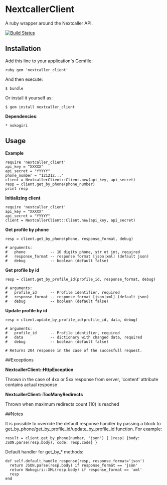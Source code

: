 # NextcallerClient

A ruby wrapper around the Nextcaller API.

[![Build Status](https://travis-ci.org/BrVer/nc_integration_ruby.svg?branch=master)](https://travis-ci.org/BrVer/nc_integration_ruby)

## Installation

Add this line to your application's Gemfile:

    ruby gem 'nextcaller_client'


And then execute:

    $ bundle

Or install it yourself as:

    $ gem install nextcaller_client
    
**Dependencies**:

    * nokogiri

## Usage

**Example**

    require 'nextcaller_client'
    api_key = "XXXXX"
    api_secret = "YYYYY"
    phone_number = "121212..."
    client = NextcallerClient::Client.new(api_key, api_secret)
    resp = client.get_by_phone(phone_number)
    print resp
    
**Initializing client**

    require 'nextcaller_client'
    api_key = "XXXXX"
    api_secret = "YYYYY"
    client = NextcallerClient::Client.new(api_key, api_secret)
    
**Get profile by phone**

    resp = client.get_by_phone(phone, response_format, debug)
    
    # arguments:
    #   phone           -- 10 digits phone, str ot int, required
    #   response_format -- response format [json|xml] (default json)
    #   debug           -- boolean (default false)

**Get profile by id**

    resp = client.get_by_profile_id(profile_id, response_format, debug)
    
    # arguments:
    #   profile_id      -- Profile identifier, required
    #   response_format -- response format [json|xml] (default json)
    #   debug           -- boolean (default false)

**Update profile by id**
    
    resp = client.update_by_profile_id(profile_id, data, debug)
    
    # arguments:
    #   profile_id      -- Profile identifier, required
    #   data            -- dictionary with changed data, required
    #   debug           -- boolean (default false)
    
    # Returns 204 response in the case of the succesfull request.
    
##Exceptions

**NextcallerClient::HttpException**

Thrown in the case of 4xx or 5xx response from server, 'content' attribute contains actual response

**NextcallerClient::TooManyRedirects**

Thrown when maximum redirects count (10) is reached 
    
##Notes

It is possible to override the default response handler 
by passing a block to get_by_phone/get_by_profile_id/update_by_profile_id function. 
For example:

    result = client.get_by_phone(number, 'json') { |resp| {body: JSON.parse(resp.body), code: resp.code} }

Default handler for get_by_* methods:
    
    def self.default_handle_response(resp, response_format='json')
      return JSON.parse(resp.body) if response_format == 'json'
      return Nokogiri::XML(resp.body) if response_format == 'xml'
      resp
    end
